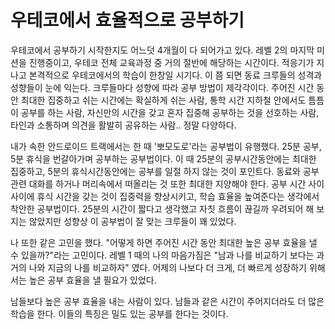 # 우테코에서 효율적으로 공부하기
우테코에서 공부하기 시작한지도 어느덧 4개월이 다 되어가고 있다. 레벨 2의 마지막 미션을 진행중이고, 우테코 전체 교육과정 중 거의 절반에 해당하는 시간이다. 
적응기가 지나고 본격적으로 우테코에서의 학습이 한창일 시기다. 이 쯤 되면 동료 크루들의 성격과 성향들이 눈에 익는다.
크루들마다 성향에 따라 공부 방법이 제각각이다. 주어진 시간 동안 최대한 집중하고 쉬는 시간에는 확실하게 쉬는 사람, 통학 시간 지하철 안에서도 틈틈이 공부를 하는 사람, 자신만의 시간을 갖고 혼자 집중해 공부하는 것을 선호하는 사람, 타인과 소통하며 의견을 활발히 공유하는 사람.. 정말 다양하다.

내가 속한 안드로이드 트랙에서는 한 때 '뽀모도로'라는 공부법이 유행했다. 25분 공부, 5분 휴식을 번갈아가며 공부하는 공부법이다. 이 때 25분의 공부시간동안에는 최대한 집중하고, 5분의 휴식시간동안에는 공부를 일절 하지 않는 것이 포인트다. 동료와 공부 관련 대화를 하거나 머리속에서 떠올리는 것 또한 최대한 지양해야 한다.
공부 시간 사이사이에 휴식 시간을 갖는 것이 집중력을 향상시키고, 학습 효율을 높여준다는 생각에서 착안한 공부법이다. 25분의 시간이 짧다고 생각했고 자칫 흐름이 끊길까 우려되어 해 보지는 않았지만 성향상 이 공부법이 잘 맞는 크루들이 꽤 있었다.

나 또한 같은 고민을 했다. "어떻게 하면 주어진 시간 동안 최대한 높은 공부 효율을 낼 수 있을까?"라는 고민이다. 레벨 1 때의 나의 마음가짐은 "남과 나를 비교하기 보다는 과거의 나와 지금의 나를 비교하자" 였다. 어제의 나보다 더 크게, 더 빠르게 성장하기 위해서는 높은 공부 효율을 낼 필요가 있었다. 

남들보다 높은 공부 효율을 내는 사람이 있다. 남들과 같은 시간이 주어지더라도 더 많은 학습을 한다. 이들의 특징은 밀도 있는 공부를 한다는 것이다.
